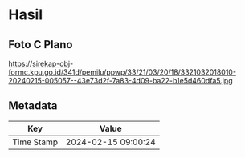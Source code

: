 # Hasil

## Foto C Plano

https://sirekap-obj-formc.kpu.go.id/341d/pemilu/ppwp/33/21/03/20/18/3321032018010-20240215-005057--43e73d2f-7a83-4d09-ba22-b1e5d460dfa5.jpg


## Metadata

| Key        | Value               |
| ---------- | ------------------- |
| Time Stamp | 2024-02-15 09:00:24 |



